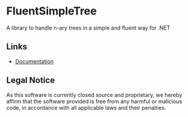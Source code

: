 # FluentSimpleTree
A library to handle n-ary trees in a simple and fluent way for .NET

## Links

* [Documentation](https://github.com/syntaxchecked/FluentSimpleTree.Examples#readme)

## Legal Notice

<p></p>
As this software is currently closed source and proprietary, we hereby affirm that the software provided is free from any harmful or malicious code, in accordance with all applicable laws and their penalties.



